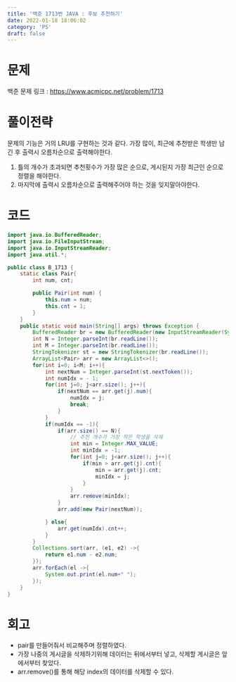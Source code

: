 ```yaml
---
title: '백준 1713번 JAVA : 후보 추천하기'
date: 2022-01-18 18:06:02
category: 'PS'
draft: false
---
```


# 문제

백준 문제 링크 : https://www.acmicpc.net/problem/1713

# 풀이전략

문제의 기능은 거의 LRU를 구현하는 것과 같다. 가장 많이, 최근에 추천받은 학생만 남긴 후 출력시 오름차순으로 출력해야한다.

1. 틀의 개수가 초과되면 추천횟수가 가장 많은 순으로, 게시된지 가장 최근인 순으로 정렬을 해야한다.
2. 마지막에 출력시 오름차순으로 출력해주어야 하는 것을 잊지말아야한다.

# 코드

```java
import java.io.BufferedReader;
import java.io.FileInputStream;
import java.io.InputStreamReader;
import java.util.*;

public class B_1713 {
    static class Pair{
        int num, cnt;

        public Pair(int num) {
            this.num = num;
            this.cnt = 1;
        }
    }
    public static void main(String[] args) throws Exception {
        BufferedReader br = new BufferedReader(new InputStreamReader(System.in));
        int N = Integer.parseInt(br.readLine());
        int M = Integer.parseInt(br.readLine());
        StringTokenizer st = new StringTokenizer(br.readLine());
        ArrayList<Pair> arr = new ArrayList<>();
        for(int i=0; i<M; i++){
            int nextNum = Integer.parseInt(st.nextToken());
            int numIdx = - 1;
            for(int j=0; j<arr.size(); j++){
                if(nextNum == arr.get(j).num){
                    numIdx = j;
                    break;
                }
            }
            if(numIdx == -1){
                if(arr.size() == N){
                    // 추천 개수가 가장 적은 학생을 삭제
                    int min = Integer.MAX_VALUE;
                    int minIdx = -1;
                    for(int j=0; j<arr.size(); j++){
                        if(min > arr.get(j).cnt){
                            min = arr.get(j).cnt;
                            minIdx = j;
                        }
                    }
                    arr.remove(minIdx);
                }
                arr.add(new Pair(nextNum));

            } else{
                arr.get(numIdx).cnt++;
            }
        }
        Collections.sort(arr, (e1, e2) ->{
            return e1.num - e2.num;
        });
        arr.forEach(el ->{
            System.out.print(el.num+" ");
        });
    }
}

```

# 회고

- pair를 만들어줘서 비교해주며 정렬하였다.
- 가장 나중의 게시글을 삭제하기위해 데이터는 뒤에서부터 넣고, 삭제할 게시글은 앞에서부터 찾았다.
- arr.remove()를 통해 해당 index의 데이터를 삭제할 수 있다.
